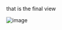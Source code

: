 that is the final view

![image](https://github.com/user-attachments/assets/e56fc73d-cd33-4d57-8ea4-58fc6bc373cd)
